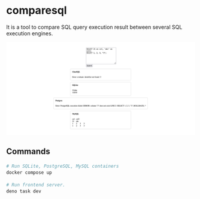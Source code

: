 # comparesql

It is a tool to compare SQL query execution result between several SQL execution
engines.

![Screenshot](./docs/assets/screenshot.png)

## Commands

```bash
# Run SQLite, PostgreSQL, MySQL containers
docker compose up

# Run frontend server.
deno task dev
```

